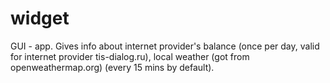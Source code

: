 # widget
GUI - app. Gives info about internet provider's balance (once per day, valid for internet provider tis-dialog.ru), local weather (got from openweathermap.org) (every 15 mins by default).
